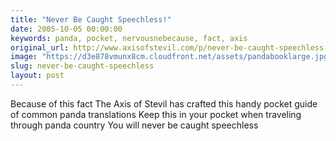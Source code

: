 ```yaml
---
title: "Never Be Caught Speechless!"
date: 2005-10-05 00:00:00
keywords: panda, pocket, nervousnebecause, fact, axis
original_url: http://www.axisofstevil.com/p/never-be-caught-speechless
image: "https://d3e878vmunx8cm.cloudfront.net/assets/pandabooklarge.jpg"
slug: never-be-caught-speechless
layout: post
---
```


Because of this fact The Axis of Stevil has crafted this handy pocket guide of common panda translations Keep this in your pocket when traveling through panda country You will never be caught speechless

